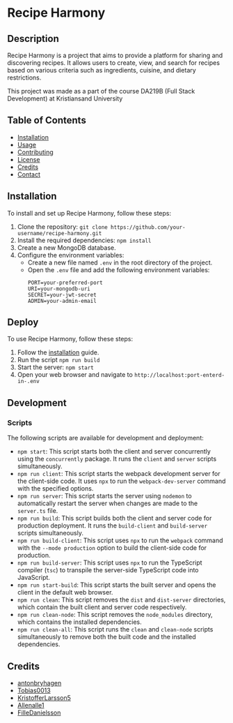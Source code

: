 # Recipe Harmony

## Description
Recipe Harmony is a project that aims to provide a platform for sharing and discovering recipes. It allows users to create, view, and search for recipes based on various criteria such as ingredients, cuisine, and dietary restrictions.

This project was made as a part of the course DA219B (Full Stack Development) at Kristiansand University

## Table of Contents
- [Installation](#installation)
- [Usage](#usage)
- [Contributing](#contributing)
- [License](#license)
- [Credits](#credits)
- [Contact](#contact)

## Installation
To install and set up Recipe Harmony, follow these steps:
1. Clone the repository: `git clone https://github.com/your-username/recipe-harmony.git`
2. Install the required dependencies: `npm install`
3. Create a new MongoDB database.
4. Configure the environment variables: 
    - Create a new file named `.env` in the root directory of the project.
    - Open the `.env` file and add the following environment variables:
      ```
      PORT=your-preferred-port
      URI=your-mongodb-uri
      SECRET=your-jwt-secret
      ADMIN=your-admin-email
      ```

## Deploy
To use Recipe Harmony, follow these steps:
1. Follow the [installation](#installation) guide.
1. Run the script `npm run build`
1. Start the server: `npm start`
1. Open your web browser and navigate to `http://localhost:port-enterd-in-.env`

## Development

### Scripts
The following scripts are available for development and deployment:

- `npm start`: This script starts both the client and server concurrently using the `concurrently` package. It runs the `client` and `server` scripts simultaneously.
- `npm run client`: This script starts the webpack development server for the client-side code. It uses `npx` to run the `webpack-dev-server` command with the specified options.
- `npm run server`: This script starts the server using `nodemon` to automatically restart the server when changes are made to the `server.ts` file.
- `npm run build`: This script builds both the client and server code for production deployment. It runs the `build-client` and `build-server` scripts simultaneously.
- `npm run build-client`: This script uses `npx` to run the `webpack` command with the `--mode production` option to build the client-side code for production.
- `npm run build-server`: This script uses `npx` to run the TypeScript compiler (`tsc`) to transpile the server-side TypeScript code into JavaScript.
- `npm run start-build`: This script starts the built server and opens the client in the default web browser.
- `npm run clean`: This script removes the `dist` and `dist-server` directories, which contain the built client and server code respectively.
- `npm run clean-node`: This script removes the `node_modules` directory, which contains the installed dependencies.
- `npm run clean-all`: This script runs the `clean` and `clean-node` scripts simultaneously to remove both the built code and the installed dependencies.

## Credits
- [antonbryhagen](https://github.com/antonbryhagen)
- [Tobias0013](https://github.com/Tobias0013)
- [KristofferLarsson5](https://github.com/KristofferLarsson5)
- [Allenalle1](https://github.com/Allenalle1)
- [FilleDanielsson](https://github.com/FilleDanielsson)
